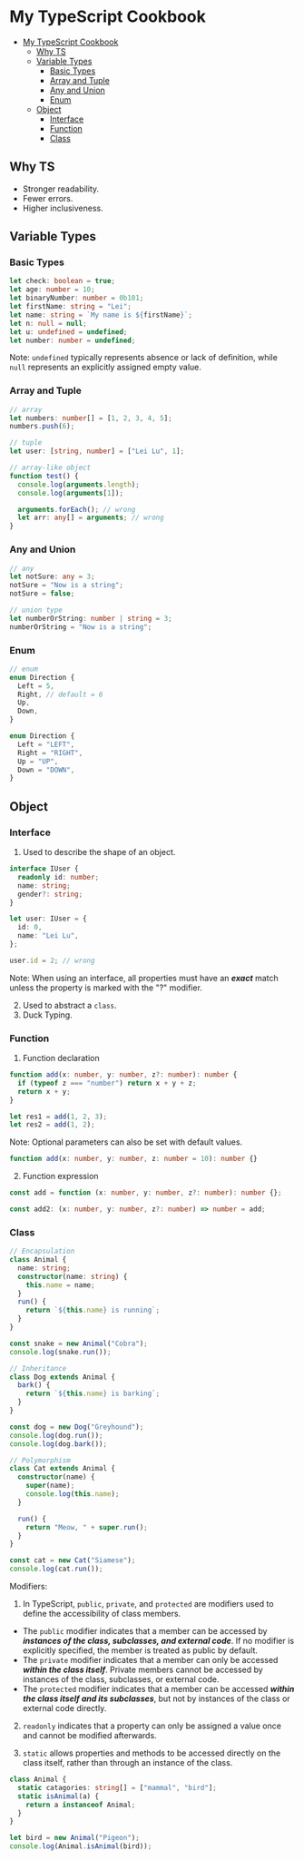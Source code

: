 # My TypeScript Cookbook

- [My TypeScript Cookbook](#my-typescript-cookbook)
  - [Why TS](#why-ts)
  - [Variable Types](#variable-types)
    - [Basic Types](#basic-types)
    - [Array and Tuple](#array-and-tuple)
    - [Any and Union](#any-and-union)
    - [Enum](#enum)
  - [Object](#object)
    - [Interface](#interface)
    - [Function](#function)
    - [Class](#class)

## Why TS

- Stronger readability.
- Fewer errors.
- Higher inclusiveness.

## Variable Types

### Basic Types

```ts
let check: boolean = true;
let age: number = 10;
let binaryNumber: number = 0b101;
let firstName: string = "Lei";
let name: string = `My name is ${firstName}`;
let n: null = null;
let u: undefined = undefined;
let number: number = undefined;
```

Note: `undefined` typically represents absence or lack of definition, while `null` represents an explicitly assigned empty value.

### Array and Tuple

```ts
// array
let numbers: number[] = [1, 2, 3, 4, 5];
numbers.push(6);

// tuple
let user: [string, number] = ["Lei Lu", 1];

// array-like object
function test() {
  console.log(arguments.length);
  console.log(arguments[1]);

  arguments.forEach(); // wrong
  let arr: any[] = arguments; // wrong
}
```

### Any and Union

```ts
// any
let notSure: any = 3;
notSure = "Now is a string";
notSure = false;

// union type
let numberOrString: number | string = 3;
numberOrString = "Now is a string";
```

### Enum

```ts
// enum
enum Direction {
  Left = 5,
  Right, // default = 6
  Up,
  Down,
}

enum Direction {
  Left = "LEFT",
  Right = "RIGHT",
  Up = "UP",
  Down = "DOWN",
}
```

## Object

### Interface

1. Used to describe the shape of an object.

```ts
interface IUser {
  readonly id: number;
  name: string;
  gender?: string;
}

let user: IUser = {
  id: 0,
  name: "Lei Lu",
};

user.id = 2; // wrong
```

Note: When using an interface, all properties must have an **_exact_** match unless the property is marked with the "?" modifier.

2. Used to abstract a `class`.
3. Duck Typing.

### Function

1. Function declaration

```ts
function add(x: number, y: number, z?: number): number {
  if (typeof z === "number") return x + y + z;
  return x + y;
}

let res1 = add(1, 2, 3);
let res2 = add(1, 2);
```

Note: Optional parameters can also be set with default values.

```ts
function add(x: number, y: number, z: number = 10): number {}
```

2. Function expression

```ts
const add = function (x: number, y: number, z?: number): number {};

const add2: (x: number, y: number, z?: number) => number = add;
```

### Class

```ts
// Encapsulation
class Animal {
  name: string;
  constructor(name: string) {
    this.name = name;
  }
  run() {
    return `${this.name} is running`;
  }
}

const snake = new Animal("Cobra");
console.log(snake.run());

// Inheritance
class Dog extends Animal {
  bark() {
    return `${this.name} is barking`;
  }
}

const dog = new Dog("Greyhound");
console.log(dog.run());
console.log(dog.bark());

// Polymorphism
class Cat extends Animal {
  constructor(name) {
    super(name);
    console.log(this.name);
  }

  run() {
    return "Meow, " + super.run();
  }
}

const cat = new Cat("Siamese");
console.log(cat.run());
```

Modifiers:

1. In TypeScript, `public`, `private`, and `protected` are modifiers used to define the accessibility of class members.

- The `public` modifier indicates that a member can be accessed by **_instances of the class, subclasses, and external code_**. If no modifier is explicitly specified, the member is treated as public by default.
- The `private` modifier indicates that a member can only be accessed **_within the class itself_**. Private members cannot be accessed by instances of the class, subclasses, or external code.
- The `protected` modifier indicates that a member can be accessed **_within the class itself and its subclasses_**, but not by instances of the class or external code directly.

2. `readonly` indicates that a property can only be assigned a value once and cannot be modified afterwards.

3. `static` allows properties and methods to be accessed directly on the class itself, rather than through an instance of the class.

```ts
class Animal {
  static catagories: string[] = ["mammal", "bird"];
  static isAnimal(a) {
    return a instanceof Animal;
  }
}

let bird = new Animal("Pigeon");
console.log(Animal.isAnimal(bird));
```
